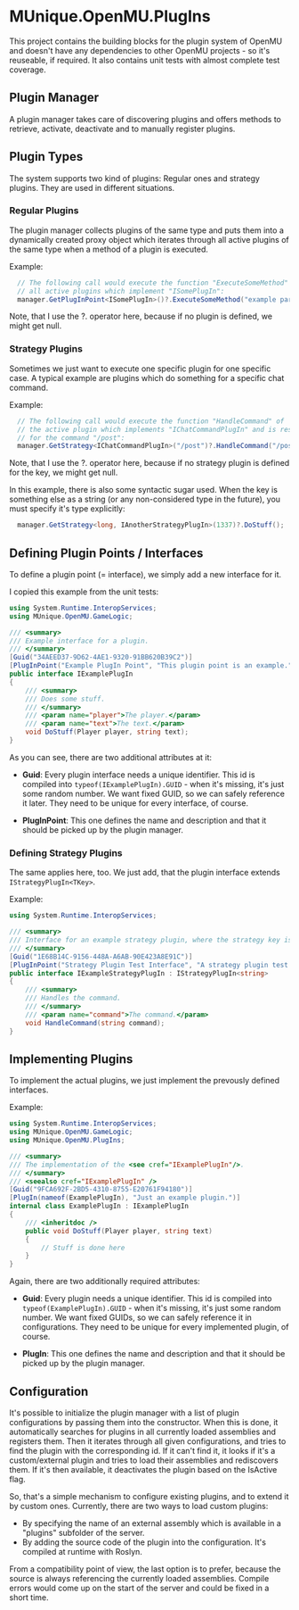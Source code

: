 ﻿# MUnique.OpenMU.PlugIns

This project contains the building blocks for the plugin system of OpenMU and
doesn't have any dependencies to other OpenMU projects - so it's reuseable, if required.
It also contains unit tests with almost complete test coverage.

## Plugin Manager
A plugin manager takes care of discovering plugins and offers methods to retrieve,
activate, deactivate and to manually register plugins.

## Plugin Types
The system supports two kind of plugins: Regular ones and strategy plugins.
They are used in different situations.

### Regular Plugins
The plugin manager collects plugins of the same type and puts them into a dynamically
created proxy object which iterates through all active plugins of the same type when a
method of a plugin is executed.

Example:
```csharp
  // The following call would execute the function "ExecuteSomeMethod" of
  // all active plugins which implement "ISomePlugIn":
  manager.GetPlugInPoint<ISomePlugIn>()?.ExecuteSomeMethod("example parameter");
```

Note, that I use the ?. operator here, because if no plugin is defined, we might get null.

### Strategy Plugins
Sometimes we just want to execute one specific plugin for one specific case.
A typical example are plugins which do something for a specific chat command.

Example:
```csharp
  // The following call would execute the function "HandleCommand" of
  // the active plugin which implements "IChatCommandPlugIn" and is responsible
  // for the command "/post":
  manager.GetStrategy<IChatCommandPlugIn>("/post")?.HandleCommand("/post Hello World");
```

Note, that I use the ?. operator here, because if no strategy plugin is defined for the key, we might get null.

In this example, there is also some syntactic sugar used. When the key is something else as a string (or any
non-considered type in the future), you must specify it's type explicitly:
```csharp
  manager.GetStrategy<long, IAnotherStrategyPlugIn>(1337)?.DoStuff();
```


## Defining Plugin Points / Interfaces
To define a plugin point (= interface), we simply add a new interface for it.

I copied this example from the unit tests:
```csharp
using System.Runtime.InteropServices;
using MUnique.OpenMU.GameLogic;

/// <summary>
/// Example interface for a plugin.
/// </summary>
[Guid("34AEED37-9D62-4AE1-9320-91BB620B39C2")]
[PlugInPoint("Example PlugIn Point", "This plugin point is an example.")]
public interface IExamplePlugIn
{
    /// <summary>
    /// Does some stuff.
    /// </summary>
    /// <param name="player">The player.</param>
    /// <param name="text">The text.</param>
    void DoStuff(Player player, string text);
}
```

As you can see, there are two additional attributes at it:
  * **Guid**: Every plugin interface needs a unique identifier. 
              This id is compiled into ```typeof(IExamplePlugIn).GUID``` - when it's missing,
              it's just some random number. We want fixed GUID, so we can safely
              reference it later. They need to be unique for every interface, of course.
  
  * **PlugInPoint**: This one defines the name and description and that it should be picked up
                     by the plugin manager.

### Defining Strategy Plugins
The same applies here, too. We just add, that the plugin interface extends ```IStrategyPlugIn<TKey>```.

Example:
```csharp
using System.Runtime.InteropServices;

/// <summary>
/// Interface for an example strategy plugin, where the strategy key is a string.
/// </summary>
[Guid("1E68B14C-9156-448A-A6AB-90E423A8E91C")]
[PlugInPoint("Strategy Plugin Test Interface", "A strategy plugin test interface")]
public interface IExampleStrategyPlugIn : IStrategyPlugIn<string>
{
    /// <summary>
    /// Handles the command.
    /// </summary>
    /// <param name="command">The command.</param>
    void HandleCommand(string command);
}
```

## Implementing Plugins
To implement the actual plugins, we just implement the prevously defined interfaces.

Example:
```csharp
using System.Runtime.InteropServices;
using MUnique.OpenMU.GameLogic;
using MUnique.OpenMU.PlugIns;

/// <summary>
/// The implementation of the <see cref="IExamplePlugIn"/>.
/// </summary>
/// <seealso cref="IExamplePlugIn" />
[Guid("9FCA692F-2BD5-4310-8755-E20761F94180")]
[PlugIn(nameof(ExamplePlugIn), "Just an example plugin.")]
internal class ExamplePlugIn : IExamplePlugIn
{
    /// <inheritdoc />
    public void DoStuff(Player player, string text)
    {
        // Stuff is done here
    }
}
```

Again, there are two additionally required attributes:
  * **Guid**: Every plugin needs a unique identifier. 
              This id is compiled into ```typeof(ExamplePlugIn).GUID``` - when it's missing,
              it's just some random number. We want fixed GUIDs, so we can safely
              reference it in configurations. They need to be unique for every implemented plugin, of course.
  
  * **PlugIn**: This one defines the name and description and that it should be picked up
                by the plugin manager.

## Configuration
It's possible to initialize the plugin manager with a list of plugin configurations by passing
them into the constructor.
When this is done, it automatically searches for plugins in all currently loaded assemblies
and registers them. Then it iterates through all given configurations, and tries to find the plugin with the
corresponding id. If it can't find it, it looks if it's a custom/external plugin and tries to load their
assemblies and rediscovers them.
If it's then available, it deactivates the plugin based on the IsActive flag.

So, that's a simple mechanism to configure existing plugins, and to extend it by custom ones. Currently,
there are two ways to load custom plugins:
  * By specifying the name of an external assembly which is available in a "plugins" subfolder of the server.
  * By adding the source code of the plugin into the configuration. It's compiled at runtime with Roslyn.

From a compatibility point of view, the last option is to prefer, because the source is always referencing
the currently loaded assemblies. Compile errors would come up on the start of the server and could be fixed
in a short time.


